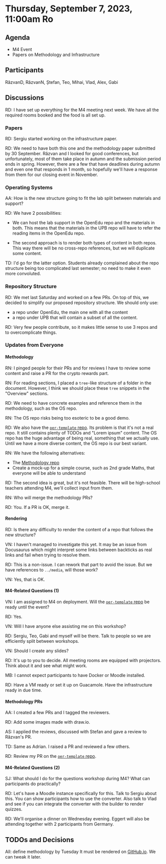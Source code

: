 # Thursday, September 7, 2023, 11:00am Ro

## Agenda

* M4 Event
* Papers on Methodology and Infrastructure

## Participants

RăzvanD, RăzvanN, Ștefan, Teo, Mihai, Vlad, Alex, Gabi

## Discussions

RD: I have set up everything for the M4 meeting next week.
We have all the required rooms booked and the food is all set up.

### Papers

RD: Sergiu started working on the infrastructure paper.

RD: We need to have both this one and the methodology paper submitted by 30 September.
Răzvan and I looked for good conferences, but unfortunately, most of them take place in autumn and the submission period ends in spring.
However, there are a few that have deadlines during autumn and even one that responds in 1 month, so hopefully we'll have a response from them for our closing event in November.

### Operating Systems

AA: How is the new structure going to fit the lab split between materials and support?

RD: We have 2 possibilities:

* We can host the lab support in the OpenEdu repo and the materials in both.
This means that the materials in the UPB repo will have to refer the reading items in the OpenEdu repo.

* The second approach is to render both types of content in both repos.
This way there will be no cross-repo references, but we will duplicate some content.

TD: I'd go for the latter option.
Students already complained about the repo structure being too complicated last semester;
no need to make it even more convoluted.

### Repository Structure

RD: We met last Saturday and worked on a few PRs.
On top of this, we decided to simplify our proposed repository structure.
We should only use:

* a repo under OpenEdu, the main one with all the content
* a repo under UPB that will contain a subset of all the content.

RD: Very few people contribute, so it makes little sense to use 3 repos and to overcomplicate things.

### Updates from Everyone

#### Methodology

RN: I pinged people for their PRs and for reviews
I have to review some content and raise a PR for the crypto rewards part.

RN: For reading sections, I placed a `tree`-like structure of a folder in the document.
However, I think we should place these `tree` snippets in the "Overview" sections.

RD: We need to have concrete examples and reference them in the methodology, such as the OS repo.

RN: The OS repo risks being too esoteric to be a good demo.

RD: We also have the [`oer-template` repo](https://github.com/open-education-hub/oer-template).
Its problem is that it's not a real repo.
It still contains plenty of TODOs and "Lorem ipsum" content.
The OS repo has the huge advantage of being real, something that we actually use.
Until we have a more diverse content, the OS repo is our best variant.

RN: We have the following alternatives:

* The [Methodology repo](https://github.com/open-education-hub/methodology/)
* Create a mock-up for a simple course, such as 2nd grade Maths, that everyone will be able to understand

RD: The second idea is great, but it's not feasible.
There will be high-school teachers attending M4, we'll collect input from them.

RN: Who will merge the methodology PRs?

RD: You.
If a PR is OK, merge it.

#### Rendering

RD: Is there any difficulty to render the content of a repo that follows the new structure?

VN: I haven't managed to investigate this yet.
It may be an issue from Docusaurus which might interpret some links between backticks as real links and fail when trying to resolve them.

RD: This is a non-issue.
I can rework that part to avoid the issue.
But we have references to `../media`, will those work?

VN: Yes, that is OK.

#### M4-Related Questions (1)

VN: I am assigned to M4 on deployment.
Will the [`oer-template` repo](https://github.com/open-education-hub/oer-template) be ready until the event?

RD: Yes.

VN: Will I have anyone else assisting me on this workshop?

RD: Sergiu, Teo, Gabi and myself will be there.
Talk to people so we are efficiently split between workshops.

VN: Should I create any slides?

RD: It's up to you to decide.
All meeting rooms are equipped with projectors.
Think about it and see what might work.

MB: I cannot expect participants to have Docker or Moodle installed.

RD: Have a VM ready or set it up on Guacamole.
Have the infrastructure ready in due time.

#### Methodology PRs

AA: I created a few PRs and I tagged the reviewers.

RD: Add some images made with draw.io.

AS: I applied the reviews, discussed with Stefan and gave a review to Răzvan's PR.

TD: Same as Adrian.
I raised a PR and reviewed a few others.

RD: Review my PR on the [`oer-template` repo](https://github.com/open-education-hub/oer-template).

#### M4-Related Questions (2)

SJ: What should I do for the questions workshop during M4? 
What can participants do practically?

RD: Let's have a Moodle instance specifically for this.
Talk to Sergiu about this.
You can show participants how to use the converter.
Also talk to Vlad and see if you can integrate the converter with the builder to render quizzes.

RD: We'll organise a dinner on Wednesday evening.
Eggert will also be attending together with 2 participants from Germany.

## TODOs and Decisions

All: define methodology by Tuesday
It must be rendered on [GitHub.io](https://open-education-hub.github.io/methodology).
We can tweak it later.
